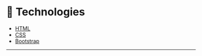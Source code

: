 
</br>

# 🚀 Technologies
- [HTML](https://www.w3schools.com/html/)
- [CSS](https://www.w3schools.com/css/)
- [Bootstrap](https://www.w3schools.com/bootstrap/)


---

